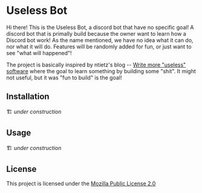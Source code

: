 # Useless Bot

Hi there! This is the Useless Bot, a discord bot that have no specific goal! A discord bot that is primally build
because the owner want to learn how a Discord bot work! As the name mentioned, we have no idea what it can do, nor what
it will do. Features will be randomly added for fun, or just want to see "what will happened"!

The project is basically inspired by ntietz's blog --
[Write more "useless" software](https://ntietz.com/blog/write-more-useless-software/) where the goal to learn something
by building some "shit". It might not useful, but it was "fun to build" is the goal!

## Installation

🏗️ _under construction_

## Usage

🏗️ _under construction_

## License

This project is licensed under the [Mozilla Public License 2.0](https://choosealicense.com/licenses/mpl-2.0/)
